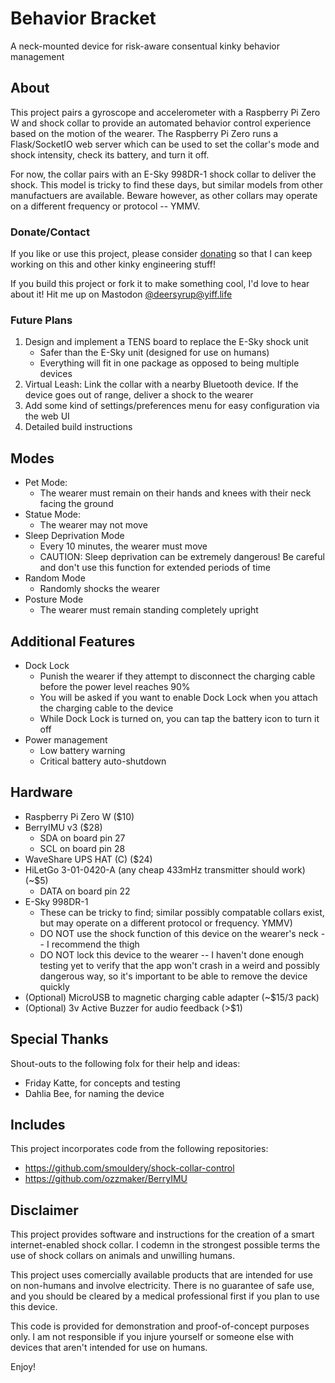 # Behavior Bracket
A neck-mounted device for risk-aware consentual kinky behavior management

## About
This project pairs a gyroscope and accelerometer with a Raspberry Pi Zero W and shock collar to provide an automated behavior control experience based on the motion of the wearer. The Raspberry Pi Zero runs a Flask/SocketIO web server which can be used to set the collar's mode and shock intensity, check its battery, and turn it off.

For now, the collar pairs with an E-Sky 998DR-1 shock collar to deliver the shock. This model is tricky to find these days, but similar models from other manufactuers are available. Beware however, as other collars may operate on a different frequency or protocol -- YMMV.

### Donate/Contact
If you like or use this project, please consider [donating](https://ko-fi.com/penelopede) so that I can keep working on this and other kinky engineering stuff!

If you build this project or fork it to make something cool, I'd love to hear about it! Hit me up on Mastodon [@deersyrup@yiff.life](https://yiff.life/@deersyrup)

### Future Plans
 1. Design and implement a TENS board to replace the E-Sky shock unit
    - Safer than the E-Sky unit (designed for use on humans)
    - Everything will fit in one package as opposed to being multiple devices
 2. Virtual Leash: Link the collar with a nearby Bluetooth device. If the device goes out of range, deliver a shock to the wearer
 3. Add some kind of settings/preferences menu for easy configuration via the web UI
 4. Detailed build instructions

## Modes
 - Pet Mode:
    - The wearer must remain on their hands and knees with their neck facing the ground
 - Statue Mode:
    - The wearer may not move
 - Sleep Deprivation Mode
    - Every 10 minutes, the wearer must move
    - CAUTION: Sleep deprivation can be extremely dangerous! Be careful and don't use this function for extended periods of time
 - Random Mode
    - Randomly shocks the wearer
 - Posture Mode
    - The wearer must remain standing completely upright

## Additional Features
 - Dock Lock
    - Punish the wearer if they attempt to disconnect the charging cable before the power level reaches 90%
    - You will be asked if you want to enable Dock Lock when you attach the charging cable to the device
    - While Dock Lock is turned on, you can tap the battery icon to turn it off
 - Power management
    - Low battery warning
    - Critical battery auto-shutdown

## Hardware
 - Raspberry Pi Zero W ($10)
 - BerryIMU v3 ($28)
    - SDA on board pin 27
    - SCL on board pin 28
 - WaveShare UPS HAT (C) ($24)
 - HiLetGo 3-01-0420-A (any cheap 433mHz transmitter should work) (~$5)
    - DATA on board pin 22
 - E-Sky 998DR-1 
    - These can be tricky to find; similar possibly compatable collars exist, but may operate on a different protocol or frequency. YMMV)
    - DO NOT use the shock function of this device on the wearer's neck -- I recommend the thigh
    - DO NOT lock this device to the wearer -- I haven't done enough testing yet to verify that the app won't crash in a weird and possibly dangerous way, so it's important to be able to remove the device quickly
 - (Optional) MicroUSB to magnetic charging cable adapter (~$15/3 pack)
 - (Optional) 3v Active Buzzer for audio feedback (>$1)

## Special Thanks
Shout-outs to the following folx for their help and ideas:
 - Friday Katte, for concepts and testing
 - Dahlia Bee, for naming the device

## Includes
This project incorporates code from the following repositories:
 - https://github.com/smouldery/shock-collar-control
 - https://github.com/ozzmaker/BerryIMU

## Disclaimer
This project provides software and instructions for the creation of a smart internet-enabled shock collar. I codemn in the strongest possible terms the use of shock collars on animals and unwilling humans.

This project uses comercially available products that are intended for use on non-humans and involve electricity. There is no guarantee of safe use, and you should be cleared by a medical professional first if you plan to use this device. 

This code is provided for demonstration and proof-of-concept purposes only. I am not responsible if you injure yourself or someone else with devices that aren't intended for use on humans.

Enjoy!